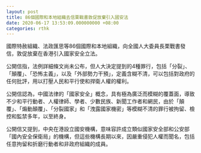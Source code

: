 ```yaml
---
layout: post
title: 86個國際和本地組織去信栗戰書敦促放棄引入國安法
date: 2020-06-17 13:53:09.000000000 +08:00
categories: rthk
---
```


國際特赦組織、法政匯思等86個國際和本地組織，向全國人大委員長栗戰書發信，敦促放棄在香港引入國家安全立法。

公開信指，法例詳細條文尚未公布，但人大決定提到的4種罪行，包括「分裂」、「顛覆」、「恐怖主義」，以及「外部勢力干預」，定義含糊不清，可以包括對政府的任何批評，用以打壓人民和平行使和捍衛人權的權利。

公開信認為，中國法律的「國家安全」概念，具有極為廣泛而模糊的覆蓋面，導致不少和平行動者、人權律師、學者、少數民族、新聞工作者和網民，由於「顛覆」、「煽動顛覆」、「分裂國家」和「洩露國家機密」等模糊不清的罪行被拘留、檢控和監禁多年，以至終身。

公開信又提到，中央在港設立國安機構，意味容許成立類似國家安全部和公安部「國內安全保衛局」的機構，但這些機構長期以來，因嚴重侵犯人權而聞名，包括任意拘留和折磨行動者和非政府組織的成員。
